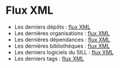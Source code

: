 # Flux XML

- Les derniers dépôts : [flux XML](/data/latest.xml)
- Les dernières organisations : [flux XML](/data/latest-organizations.xml)
- Les dernières dépendances : [flux XML](/data/latest-dependencies.xml)
- Les dernières bibliothèques : [flux XML](/data/latest-libraries.xml)
- Les derniers logiciels du SILL : [flux XML](/data/latest-sill.xml)
- Les derniers tags : [flux XML](/data/latest-tags.xml)
